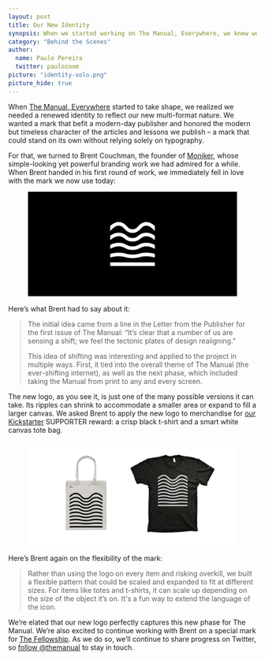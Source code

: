```yaml
---
layout: post
title: Our New Identity
synopsis: When we started working on The Manual, Everywhere, we knew we needed a new identity to show our path from print to digital formats. Brent Couchman of Moniker delivered.
category: "Behind the Scenes"
author:
  name: Paulo Pereira
  twitter: paulozoom
picture: "identity-solo.png"
picture_hide: true
---
```


When [The Manual, Everywhere][ks] started to take shape, we realized we needed a renewed identity to reflect our new multi-format nature. We wanted a mark that befit a modern-day publisher and honored the modern but timeless character of the articles and lessons we publish – a mark that could stand on its own without relying solely on typography.

For that, we turned to Brent Couchman, the founder of [Moniker][moniker], whose simple-looking yet powerful branding work we had admired for a while. When Brent handed in his first round of work, we immediately fell in love with the mark we now use today:

<figure>
  <a href="/assets/img/identity-solo.png"><img src="/assets/img/identity-solo.png" /></a>
</figure>

Here’s what Brent had to say about it:

> The initial idea came from a line in the Letter from the Publisher for the first issue of The Manual: “It’s clear that a number of us are sensing a shift; we feel the tectonic plates of design realigning.”
> 
> This idea of shifting was interesting and applied to the project in multiple ways. First, it tied into the overall theme of The Manual (the ever-shifting internet), as well as the next phase, which included taking the Manual from print to any and every screen.

The new logo, as you see it, is just one of the many possible versions it can take. Its ripples can shrink to accommodate a smaller area or expand to fill a larger canvas. We asked Brent to apply the new logo to merchandise for [our Kickstarter][ks] SUPPORTER reward: a crisp black t-shirt and a smart white canvas tote bag.

<figure class="border">
  <a href="/assets/img/identity-tote-tee.jpg"><img src="/assets/img/identity-tote-tee.jpg" /></a>
</figure>

Here’s Brent again on the flexibility of the mark:

> Rather than using the logo on every item and risking overkill, we built a flexible pattern that could be scaled and expanded to fit at different sizes. For items like totes and t-shirts, it can scale up depending on the size of the object it’s on. It's a fun way to extend the language of the icon.

We’re elated that our new logo perfectly captures this new phase for The Manual. We’re also excited to continue working with Brent on a special mark for [The Fellowship][fellowship]. As we do so, we’ll continue to share progress on Twitter, so [follow @themanual][twitter] to stay in touch.

[moniker]: http://monikersf.com
[ks]: https://www.kickstarter.com/projects/goodonpaper/the-manual-everywhere
[fellowship]: http://blog.themanual.org/2014/10/06/join-the-fellowship/
[twitter]: https://twitter.com/themanual 
